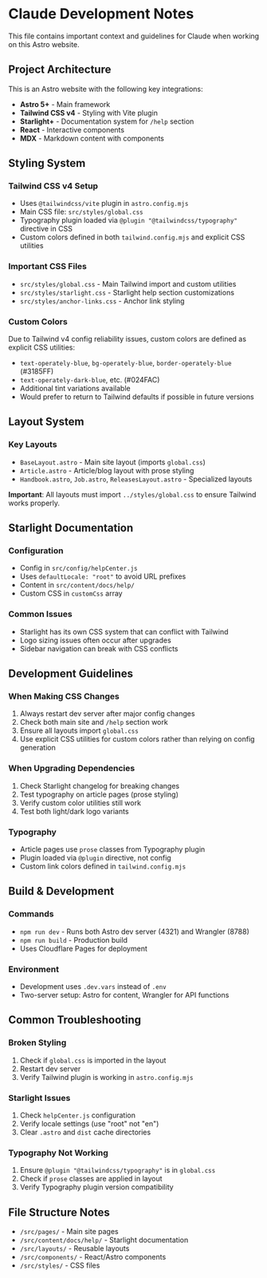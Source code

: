 # Claude Development Notes

This file contains important context and guidelines for Claude when working on this Astro website.

## Project Architecture

This is an Astro website with the following key integrations:
- **Astro 5+** - Main framework
- **Tailwind CSS v4** - Styling with Vite plugin
- **Starlight+** - Documentation system for `/help` section
- **React** - Interactive components
- **MDX** - Markdown content with components

## Styling System

### Tailwind CSS v4 Setup
- Uses `@tailwindcss/vite` plugin in `astro.config.mjs`
- Main CSS file: `src/styles/global.css`
- Typography plugin loaded via `@plugin "@tailwindcss/typography"` directive in CSS
- Custom colors defined in both `tailwind.config.mjs` and explicit CSS utilities

### Important CSS Files
- `src/styles/global.css` - Main Tailwind import and custom utilities
- `src/styles/starlight.css` - Starlight help section customizations
- `src/styles/anchor-links.css` - Anchor link styling

### Custom Colors
Due to Tailwind v4 config reliability issues, custom colors are defined as explicit CSS utilities:
- `text-operately-blue`, `bg-operately-blue`, `border-operately-blue` (#3185FF)
- `text-operately-dark-blue`, etc. (#024FAC)
- Additional tint variations available
- Would prefer to return to Tailwind defaults if possible in future versions

## Layout System

### Key Layouts
- `BaseLayout.astro` - Main site layout (imports `global.css`)
- `Article.astro` - Article/blog layout with prose styling
- `Handbook.astro`, `Job.astro`, `ReleasesLayout.astro` - Specialized layouts

**Important**: All layouts must import `../styles/global.css` to ensure Tailwind works properly.

## Starlight Documentation

### Configuration
- Config in `src/config/helpCenter.js`
- Uses `defaultLocale: "root"` to avoid URL prefixes
- Content in `src/content/docs/help/`
- Custom CSS in `customCss` array

### Common Issues
- Starlight has its own CSS system that can conflict with Tailwind
- Logo sizing issues often occur after upgrades
- Sidebar navigation can break with CSS conflicts

## Development Guidelines

### When Making CSS Changes
1. Always restart dev server after major config changes
2. Check both main site and `/help` section work
3. Ensure all layouts import `global.css`
4. Use explicit CSS utilities for custom colors rather than relying on config generation

### When Upgrading Dependencies
1. Check Starlight changelog for breaking changes
2. Test typography on article pages (prose styling)
3. Verify custom color utilities still work
4. Test both light/dark logo variants

### Typography
- Article pages use `prose` classes from Typography plugin
- Plugin loaded via `@plugin` directive, not config
- Custom link colors defined in `tailwind.config.mjs`

## Build & Development

### Commands
- `npm run dev` - Runs both Astro dev server (4321) and Wrangler (8788)
- `npm run build` - Production build
- Uses Cloudflare Pages for deployment

### Environment
- Development uses `.dev.vars` instead of `.env`
- Two-server setup: Astro for content, Wrangler for API functions

## Common Troubleshooting

### Broken Styling
1. Check if `global.css` is imported in the layout
2. Restart dev server
3. Verify Tailwind plugin is working in `astro.config.mjs`

### Starlight Issues
1. Check `helpCenter.js` configuration
2. Verify locale settings (use "root" not "en")
3. Clear `.astro` and `dist` cache directories

### Typography Not Working
1. Ensure `@plugin "@tailwindcss/typography"` is in `global.css`
2. Check if `prose` classes are applied in layout
3. Verify Typography plugin version compatibility

## File Structure Notes
- `/src/pages/` - Main site pages
- `/src/content/docs/help/` - Starlight documentation
- `/src/layouts/` - Reusable layouts
- `/src/components/` - React/Astro components
- `/src/styles/` - CSS files
